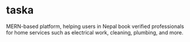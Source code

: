 # taska
MERN-based platform,  helping users in Nepal book verified professionals for home services such as electrical work, cleaning, plumbing, and more.
